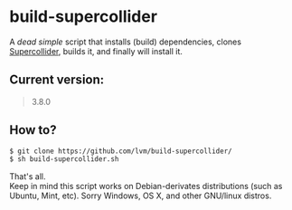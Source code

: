 # build-supercollider

A _dead simple_ script that installs (build) dependencies, clones [Supercollider](https://github.com/supercollider/supercollider/), builds it, and finally will install it.

## Current version:

> 3.8.0


## How to?

```bash
$ git clone https://github.com/lvm/build-supercollider/
$ sh build-supercollider.sh
```

That's all.  
Keep in mind this script works on Debian-derivates distributions (such as Ubuntu, Mint, etc). Sorry Windows, OS X, and other GNU/linux distros.

